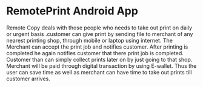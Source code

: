 # RemotePrint Android App

Remote Copy deals with those people who needs to take out print on daily or
urgent basis .customer can give print by sending file to merchant of any nearest
printing shop, through mobile or laptop using internet. The Merchant can accept
the print job and notifies customer. After printing is completed he again notifies
customer that there print job is completed.
Customer than can simply collect prints later on by just going to that shop.
Merchant will be paid through digital transaction by using E-wallet. Thus the
user can save time as well as merchant can have time to take out prints till
customer arrives.
 
